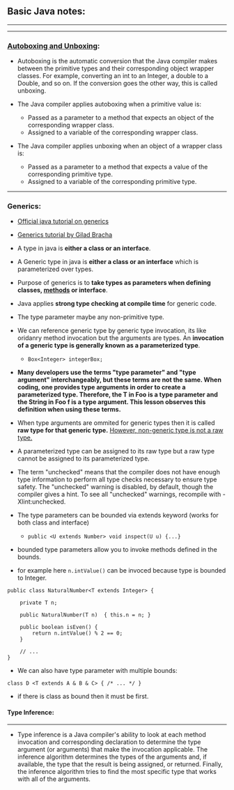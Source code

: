 ## **Basic Java notes**:
---

---

### [Autoboxing and Unboxing](https://docs.oracle.com/javase/tutorial/java/data/autoboxing.html):

- Autoboxing is the automatic conversion that the Java compiler makes between the primitive types and their corresponding object wrapper classes. For example, converting an int to an Integer, a double to a Double, and so on. If the conversion goes the other way, this is called unboxing.

- The Java compiler applies autoboxing when a primitive value is:
	- Passed as a parameter to a method that expects an object of the corresponding wrapper class.
	- Assigned to a variable of the corresponding wrapper class.


- The Java compiler applies unboxing when an object of a wrapper class is:
	- Passed as a parameter to a method that expects a value of the corresponding primitive type.
	- Assigned to a variable of the corresponding primitive type.
---
### Generics:

- [Official java tutorial on generics](https://docs.oracle.com/javase/tutorial/java/generics/index.html)

- [Generics tutorial by Gilad Bracha](https://docs.oracle.com/javase/tutorial/extra/generics/index.html)

- A type in java is **either a class or an interface**.

- A Generic type in java is **either a class or an interface** which is parameterized over types.

- Purpose of generics is to **take types as parameters when defining classes, <u>methods</u> or interface**.

- Java applies **strong type checking at compile time** for generic code.

- The type parameter maybe any non-primitive type.

- We can reference generic type by generic type invocation, its like oridanry method invocation but the arguments are types. An **invocation of a generic type is generally known as a parameterized type**.
	- `Box<Integer> integerBox;`
	
- **Many developers use the terms "type parameter" and "type argument" interchangeably, but these terms are not the same. When coding, one provides type arguments in order to create a parameterized type. Therefore, the T in Foo<T> is a type parameter and the String in Foo<String> f is a type argument. This lesson observes this definition when using these terms.**

- When type arguments are ommited for generic types then it is called **raw type for that generic type.** <u>However, non-generic type is not a raw type.</u>

- A parameterized type can be assigned to its raw type but a raw type cannot be assigned to its parameterized type.

- The term "unchecked" means that the compiler does not have enough type information to perform all type checks necessary to ensure type safety. The "unchecked" warning is disabled, by default, though the compiler gives a hint. To see all "unchecked" warnings, recompile with -Xlint:unchecked.

- The type parameters can be bounded via extends keyword (works for both class and interface)
	- `public <U extends Number> void inspect(U u) {...}`

- bounded type parameters allow you to invoke methods defined in the bounds.

- for example here `n.intValue()` can be invoced because type is bounded to Integer.
```
public class NaturalNumber<T extends Integer> {

    private T n;

    public NaturalNumber(T n)  { this.n = n; }

    public boolean isEven() {
        return n.intValue() % 2 == 0;
    }

    // ...
}
```
- We can also have type parameter with multiple bounds:
```
class D <T extends A & B & C> { /* ... */ }
```
- if there is class as bound then it must be first.

#### Type Inference:
---

- Type inference is a Java compiler's ability to look at each method invocation and corresponding declaration to determine the type argument (or arguments) that make the invocation applicable. The inference algorithm determines the types of the arguments and, if available, the type that the result is being assigned, or returned. Finally, the inference algorithm tries to find the most specific type that works with all of the arguments.
